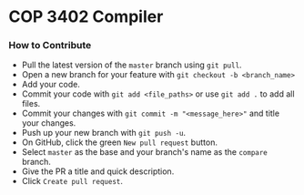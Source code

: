 # COP 3402 Compiler
### How to Contribute
* Pull the latest version of the `master` branch using `git pull`.
* Open a new branch for your feature with `git checkout -b <branch_name>`
* Add your code.
* Commit your code with `git add <file_paths>` or use `git add .` to add all
files.
* Commit your changes with `git commit -m "<message_here>"` and title your changes.
* Push up your new branch with `git push -u`.
* On GitHub, click the green `New pull request` button.
* Select `master` as the base and your branch's name as the `compare` branch.
* Give the PR a title and quick description.
* Click `Create pull request`.

